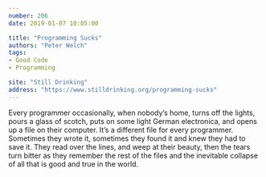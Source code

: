 ```yaml
---
number: 206
date: 2019-01-07 10:05:00

title: "Programming Sucks"
authors: "Peter Welch"
tags:
- Good Code
- Programming

site: "Still Drinking"
address: "https://www.stilldrinking.org/programming-sucks"
---
```


Every programmer occasionally, when nobody’s home, turns off the lights, pours a glass of scotch, puts on some light German electronica, and opens up a file on their computer. It’s a different file for every programmer. Sometimes they wrote it, sometimes they found it and knew they had to save it. They read over the lines, and weep at their beauty, then the tears turn bitter as they remember the rest of the files and the inevitable collapse of all that is good and true in the world.
